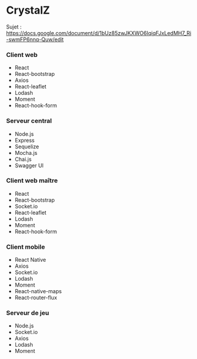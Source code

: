 # CrystalZ

Sujet : https://docs.google.com/document/d/1bUz85zwJKXWO6IqiqFJxLedMH7_Ri-swmFP6nnq-Quw/edit

### Client web

- React
- React-bootstrap
- Axios
- React-leaflet
- Lodash
- Moment
- React-hook-form

### Serveur central 

- Node.js
- Express
- Sequelize
- Mocha.js
- Chai.js
- Swagger UI

### Client web maître

- React
- React-bootstrap
- Socket.io
- React-leaflet
- Lodash
- Moment
- React-hook-form

### Client mobile

- React Native
- Axios
- Socket.io
- Lodash
- Moment
- React-native-maps
- React-router-flux

### Serveur de jeu 

- Node.js
- Socket.io
- Axios
- Lodash
- Moment

